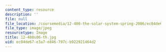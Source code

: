 ```yaml
---
content_type: resource
description: ''
file: null
file_location: /coursemedia/12-400-the-solar-system-spring-2006/ec04de67e3a7e846797cb922921464d2_12-400s06-th.jpg
file_type: image/jpeg
resourcetype: Image
title: 12-400s06-th.jpg
uid: ec04de67-e3a7-e846-797c-b922921464d2
---
```

